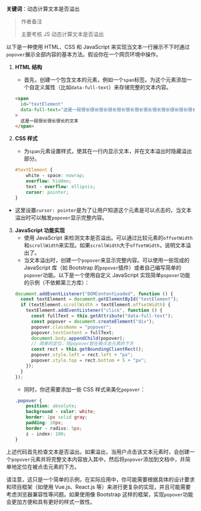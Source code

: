 **关键词**：动态计算文本是否溢出

> 作者备注
>
> 主要考核 JS 动态计算文本是否溢出

以下是一种使用 HTML、CSS 和 JavaScript 来实现当文本一行展示不下时通过`popover`展示全部内容的基本方法。假设你在一个网页环境中操作。

1. **HTML 结构**

   - 首先，创建一个包含文本的元素，例如一个`span`标签。为这个元素添加一个自定义属性（比如`data-full-text`）来存储完整的文本内容。

   ```html
   <span
     id="textElement"
     data-full-text="这是一段很长很长很长很长很长很长很长很长很长很长很长很长很长很长很长很长的文本"
   >
     这是一段很长很长很长的文本
   </span>
   ```

2. **CSS 样式**

   - 为`span`元素设置样式，使其在一行内显示文本，并在文本溢出时隐藏溢出部分。

   ```css
   #textElement {
       white - space: nowrap;
       overflow: hidden;
       text - overflow: ellipsis;
       cursor: pointer;
   }
   ```

- 这里设置`cursor: pointer`是为了让用户知道这个元素是可以点击的，当文本溢出时可以触发`popover`显示完整内容。

3. **JavaScript 功能实现**
   - 使用 JavaScript 来检测文本是否溢出。可以通过比较元素的`offsetWidth`和`scrollWidth`来实现。如果`scrollWidth`大于`offsetWidth`，说明文本溢出了。
   - 当文本溢出时，创建一个`popover`来显示完整内容。可以使用一些现成的 JavaScript 库（如 Bootstrap 的`popover`插件）或者自己编写简单的`popover`功能。以下是一个使用自定义 JavaScript 实现简单`popover`功能的示例（不依赖第三方库）：
   ```javascript
   document.addEventListener("DOMContentLoaded", function () {
     const textElement = document.getElementById("textElement");
     if (textElement.scrollWidth > textElement.offsetWidth) {
       textElement.addEventListener("click", function () {
         const fullText = this.getAttribute("data-full-text");
         const popover = document.createElement("div");
         popover.className = "popover";
         popover.textContent = fullText;
         document.body.appendChild(popover);
         // 简单的定位，将popover放在被点击元素的下方
         const rect = this.getBoundingClientRect();
         popover.style.left = rect.left + "px";
         popover.style.top = rect.bottom + 5 + "px";
       });
     }
   });
   ```
   - 同时，你还需要添加一些 CSS 样式来美化`popover`：
   ```css
   .popover {
       position: absolute;
       background - color: white;
       border: 1px solid gray;
       padding: 10px;
       border - radius: 5px;
       z - index: 100;
   }
   ```

上述代码首先检查文本是否溢出。如果溢出，当用户点击该文本元素时，会创建一个`popover`元素并将完整文本内容放入其中，然后将`popover`添加到文档中，并简单地定位在被点击元素的下方。

请注意，这只是一个简单的示例，在实际应用中，你可能需要根据具体的设计要求和项目框架（如使用 Vue.js、React.js 等）来进行更复杂的实现，并且可能需要考虑浏览器兼容性等问题。如果使用像 Bootstrap 这样的框架，实现`popover`功能会更加方便和具有更好的样式一致性。
